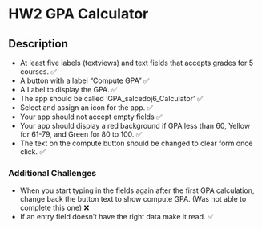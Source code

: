 # HW2 GPA Calculator
## Description
* At least five labels (textviews) and text fields that accepts grades for 5 courses. ✅
* A button with a label “Compute GPA” ✅
* A Label to display the GPA. ✅
* The app should be called ‘GPA_salcedoj6_Calculator’ ✅
* Select and assign an icon for the app. ✅
* Your app should not accept empty fields ✅
* Your app should display a red background if GPA less than 60, Yellow for 61-79, and Green for 80 to 100. ✅
* The text on the compute button should be changed to clear form once click. ✅

### Additional Challenges
* When you start typing in the fields again after the first GPA calculation, change back the button text to show compute GPA. (Was not able to complete this one) ❌
* If an entry field doesn’t have the right data make it read. ✅